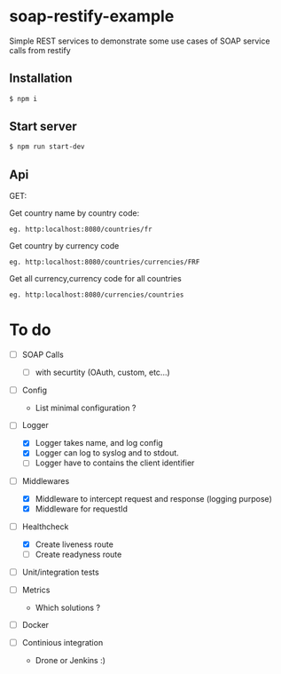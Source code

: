 # soap-restify-example
Simple REST services to demonstrate some use cases of SOAP service calls from restify

## Installation
```sh
$ npm i
```

## Start server
```sh
$ npm run start-dev
```

## Api

GET:

Get country name by country code:

```
eg. http:localhost:8080/countries/fr
```

Get country by currency code

```
eg. http:localhost:8080/countries/currencies/FRF
```

Get all currency,currency code for all countries

```
eg. http:localhost:8080/currencies/countries
```

# To do

- [ ] SOAP Calls
    - [ ] with securtity (OAuth, custom, etc...)

- [ ] Config
  - List minimal configuration ?

- [ ] Logger
  - [x] Logger takes name, and log config
  - [x] Logger can log to syslog and to stdout.
  - [ ] Logger have to contains the client identifier

- [ ] Middlewares
  - [x]  Middleware to intercept request and response (logging purpose)
  - [x]  Middleware for requestId

- [ ] Healthcheck
  - [x] Create liveness route
  - [ ] Create readyness route

- [ ] Unit/integration tests

- [ ] Metrics
  -  Which solutions ?

- [ ] Docker

- [ ] Continious integration
  - Drone or Jenkins :)
